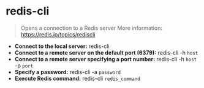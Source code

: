 # redis-cli
> Opens a connection to a Redis server
> More information: <https://redis.io/topics/rediscli>
- **Connect to the local server:**
redis-cli
- **Connect to a remote server on the default port (6379):**
redis-cli -h `host`
- **Connect to a remote server specifying a port number:**
redis-cli -h `host` -p `port`
- **Specify a password:**
redis-cli -a `password`
- **Execute Redis command:**
redis-cli `redis_command`
